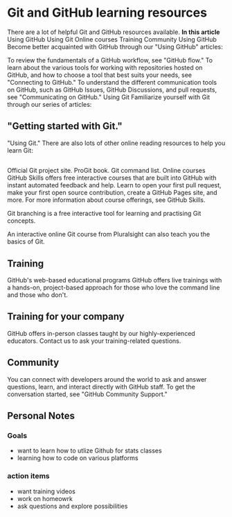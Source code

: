 # Git and GitHub learning resources
There are a lot of helpful Git and GitHub resources available.
**In this article**
Using GitHub
Using Git
Online courses
Training
Community
Using GitHub
Become better acquainted with GitHub through our "Using GitHub" articles:

To review the fundamentals of a GitHub workflow, see "GitHub flow."
To learn about the various tools for working with repositories hosted on GitHub, and how to choose a tool that best suits your needs, see "Connecting to GitHub."
To understand the different communication tools on GitHub, such as GitHub Issues, GitHub Discussions, and pull requests, see "Communicating on GitHub."
Using Git
Familiarize yourself with Git through our series of articles:

## "Getting started with Git."
"Using Git."
There are also lots of other online reading resources to help you learn Git:

## 

Official Git project site.
ProGit book.
Git command list.
Online courses
GitHub Skills offers free interactive courses that are built into GitHub with instant automated feedback and help. Learn to open your first pull request, make your first open source contribution, create a GitHub Pages site, and more. For more information about course offerings, see GitHub Skills.

Git branching is a free interactive tool for learning and practising Git concepts.

An interactive online Git course from Pluralsight can also teach you the basics of Git.

## Training
GitHub's web-based educational programs
GitHub offers live trainings with a hands-on, project-based approach for those who love the command line and those who don't.

## Training for your company
GitHub offers in-person classes taught by our highly-experienced educators. Contact us to ask your training-related questions.

## Community
You can connect with developers around the world to ask and answer questions, learn, and interact directly with GitHub staff. To get the conversation started, see "GitHub Community Support."

## Personal Notes
### Goals 
- want to learn how to utlize Github for stats classes
- learning how to code on various platforms

### action items 
- want training videos
- work on homeowrk
- ask questions and explore possibilities 
